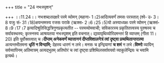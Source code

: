 +++
title = "24 नभःस्पृशन्"

+++
।।11.24।। नभःशब्दःतदक्षरे परमे व्योमन् (महाना॰ 1।2)आदित्यवर्णं तमसः
परस्तात् (श्वे॰ उ॰ 3।8 यजुः सं॰ 31।18)क्षयन्तमस्य रजसः पराके (ऋक्स॰
2।6।25।5)यो अस्याध्यक्षः परमे व्योमन् (ऋक्सं॰ 8।9।17।7
इत्यादिश्रुतिसिद्धत्रिगुणप्रकृत्यतीत -- परमव्योमवाची; सविकारस्य
प्रकृतितत्त्वस्य पुरुषस्य च सर्वावस्थस्य; कृत्स्नस्य आश्रयतया नभःस्पृशम्
इति वचनात्। द्यावापृथिव्योरिदमन्तरं हि व्याप्तम् (गीता 11।20) इति
पूर्वोक्तत्वात् च।**दीप्तम् अनेकवर्णं व्यात्ताननं दीप्तविशालनेत्रं त्वां
दृष्ट्वा प्रव्यथितान्तरात्मा** अत्यन्तभीतमना **धृतिं न विन्दामि;**
देहस्य धारणं न लभे। मनसः च इन्द्रियाणां **च शमं** न लभे।**विष्णो**
व्यापिन् सर्वव्यापिनम् अतिमात्रम् अत्यद्भुतम् अतिघोरं च त्वां दृष्ट्वा
प्रशिथिलसर्वावयवो व्याकुलेन्द्रियः च भवामि इत्यर्थः।
